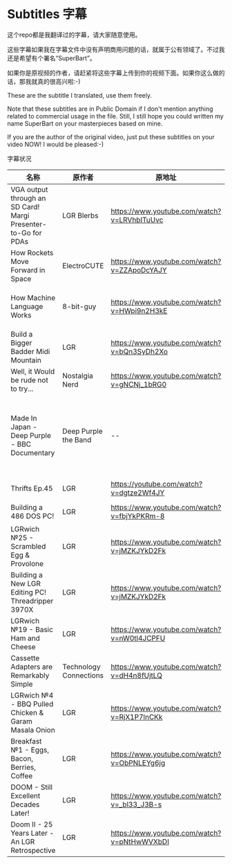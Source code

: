 # Subtitles 字幕
这个repo都是我翻译过的字幕，请大家随意使用。

这些字幕如果我在字幕文件中没有声明商用问题的话，就属于公有领域了。不过我还是希望有个署名“SuperBart”。

如果你是原视频的作者，请赶紧将这些字幕上传到你的视频下面。如果你这么做的话，那我就真的很高兴啦:-)

These are the subtitle I translated, use them freely.

Note that these subtitles are in Public Domain if I don't mention anything related to commercial usage in the file. Still, I still hope you could written my name SuperBart on your masterpieces based on mine.

If you are the author of the original video, just put these subtitles on your video NOW! I would be pleased:-)

字幕状况

|名称|原作者|原地址|上传情况|
|---|---|---|---|
|VGA output through an SD Card! Margi Presenter-to-Go for PDAs|LGR Blerbs| https://www.youtube.com/watch?v=LRVhbITuUvc |音视频上传完毕|
|How Rockets Move Forward in Space|ElectroCUTE| https://www.youtube.com/watch?v=ZZApoDcYAJY |音视频上传完毕|
|How Machine Language Works|8-bit-guy| https://www.youtube.com/watch?v=HWpi9n2H3kE |未联系到授权翻译，仅上传字幕|
|Build a Bigger Badder Midi Mountain|LGR| https://www.youtube.com/watch?v=bQn3SyDh2Xo |字幕文件丢失，仅上传视频|
|Well, it Would be rude not to try... |Nostalgia Nerd| https://www.youtube.com/watch?v=gNCNj_1bRG0 |音视频上传完毕|
|Made In Japan - Deep Purple - BBC Documentary|Deep Purple the Band| -- |本视频不是BBC的版权！！！and fuck BBC. 仅上传字幕|
|Thrifts Ep.45|LGR| https://youtube.com/watch?v=dgtze2Wf4JY |音视频上传完毕|
|Building a 486 DOS PC!|LGR| https://www.youtube.com/watch?v=fbjYkPKRm-8 |音视频上传完毕|
|LGRwich №25 - Scrambled Egg & Provolone|LGR| https://www.youtube.com/watch?v=jMZKJYkD2Fk |音视频上传完毕|
|Building a New LGR Editing PC! Threadripper 3970X|LGR| https://www.youtube.com/watch?v=jMZKJYkD2Fk |音视频上传完毕|
|LGRwich №19 - Basic Ham and Cheese|LGR| https://www.youtube.com/watch?v=nW0tl4JCPFU |音视频上传完毕|
|Cassette Adapters are Remarkably Simple|Technology Connections| https://www.youtube.com/watch?v=dH4n8fUjtLQ |音视频上传完毕|
|LGRwich №4 - BBQ Pulled Chicken & Garam Masala Onion|LGR| https://www.youtube.com/watch?v=RjX1P7lnCKk |音视频上传完毕|
|Breakfast №1 - Eggs, Bacon, Berries, Coffee|LGR| https://www.youtube.com/watch?v=ObPNLEYg6jg |音视频上传完毕|
|DOOM - Still Excellent Decades Later!|LGR| https://www.youtube.com/watch?v=_bl33_J3B-s |音视频上传完毕|
|Doom II - 25 Years Later - An LGR Retrospective|LGR| https://www.youtube.com/watch?v=pNtHwWVXbDI |音视频上传完毕|
